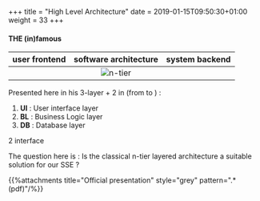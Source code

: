 +++
title = "High Level Architecture"
date =  2019-01-15T09:50:30+01:00
weight = 33
+++

#### THE (in)famous

| user frontend | software architecture | system backend|
| :---: | :---: | :---: |
| <span style="color: Tomato;"> <i class="fas fa-user fa-4x"></i> </span> | ![n-tier][1] | <i class="fas fa-database fa-4x"></i> |

Presented here in his 3-layer + 2 in (from  to )  :

1. __UI__ : User interface layer
2. __BL__ : Business Logic layer
3. __DB__ : Database layer


2 interface

The question here is : Is the classical n-tier layered architecture a suitable solution for our SSE ?

{{%attachments title="Official presentation" style="grey" pattern=".*(pdf)"/%}}

[1]: ../../../images/png/data_centric_arch-0.png
